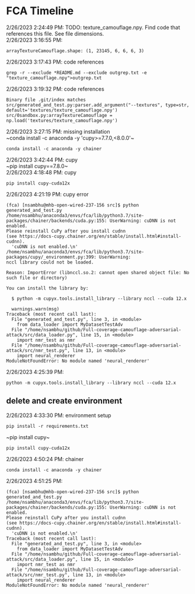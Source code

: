 # FCA Timeline
2/26/2023 2:24:49 PM: TODO: texture_camouflage.npy. Find code that references this file. See file dimensions.  
2/26/2023 3:16:55 PM: 
```
arrayTextureCamouflage.shape: (1, 23145, 6, 6, 6, 3)
```
2/26/2023 3:17:43 PM: code references
```
grep -r --exclude *README.md --exclude outgrep.txt -e "texture_camouflage.npy">outgrep.txt
```
2/26/2023 3:19:32 PM: code references
```
Binary file .git/index matches
src/generated_and_test.py:parser.add_argument("--textures", type=str, default='textures/texture_camouflage.npy')
src/0sandbox.py:arrayTextureCamouflage = np.load('textures/texture_camouflage.npy')
```
2/26/2023 3:27:15 PM: missing installation  
~conda install -c anaconda -y 'cupy>=7.7.0,<8.0.0'~
```
conda install -c anaconda -y chainer
```
2/26/2023 3:42:44 PM: cupy  
~pip install cupy==7.8.0~  
2/26/2023 4:18:48 PM: cupy
```
pip install cupy-cuda12x
```
2/26/2023 4:21:19 PM: cupy error
```
(fca) [nsambhu@mhb-open-wired-237-156 src]$ python generated_and_test.py 
/home/nsambhu/anaconda3/envs/fca/lib/python3.7/site-packages/chainer/backends/cuda.py:155: UserWarning: cuDNN is not enabled.
Please reinstall CuPy after you install cudnn
(see https://docs-cupy.chainer.org/en/stable/install.html#install-cudnn).
  'cuDNN is not enabled.\n'
/home/nsambhu/anaconda3/envs/fca/lib/python3.7/site-packages/cupy/_environment.py:399: UserWarning: 
nccl library could not be loaded.

Reason: ImportError (libnccl.so.2: cannot open shared object file: No such file or directory)

You can install the library by:

  $ python -m cupyx.tools.install_library --library nccl --cuda 12.x

  warnings.warn(msg)
Traceback (most recent call last):
  File "generated_and_test.py", line 3, in <module>
    from data_loader import MyDatasetTestAdv
  File "/home/nsambhu/github/Full-coverage-camouflage-adversarial-attack/src/data_loader.py", line 15, in <module>
    import nmr_test as nmr
  File "/home/nsambhu/github/Full-coverage-camouflage-adversarial-attack/src/nmr_test.py", line 13, in <module>
    import neural_renderer
ModuleNotFoundError: No module named 'neural_renderer'
```
2/26/2023 4:25:39 PM: 
```
python -m cupyx.tools.install_library --library nccl --cuda 12.x
```
## delete and create environment
2/26/2023 4:33:30 PM: environment setup
```
pip install -r requirements.txt
```
~pip install cupy~
```
pip install cupy-cuda12x
```
2/26/2023 4:50:24 PM: chainer
```
conda install -c anaconda -y chainer
```
2/26/2023 4:51:25 PM:
```
(fca) [nsambhu@mhb-open-wired-237-156 src]$ python generated_and_test.py 
/home/nsambhu/anaconda3/envs/fca/lib/python3.7/site-packages/chainer/backends/cuda.py:155: UserWarning: cuDNN is not enabled.
Please reinstall CuPy after you install cudnn
(see https://docs-cupy.chainer.org/en/stable/install.html#install-cudnn).
  'cuDNN is not enabled.\n'
Traceback (most recent call last):
  File "generated_and_test.py", line 3, in <module>
    from data_loader import MyDatasetTestAdv
  File "/home/nsambhu/github/Full-coverage-camouflage-adversarial-attack/src/data_loader.py", line 15, in <module>
    import nmr_test as nmr
  File "/home/nsambhu/github/Full-coverage-camouflage-adversarial-attack/src/nmr_test.py", line 13, in <module>
    import neural_renderer
ModuleNotFoundError: No module named 'neural_renderer'
```
